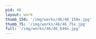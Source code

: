 ```yaml
---
pid: 46
layout: work
thumb_150: '/img/works/46/46_150x.jpg'
thumb_75: '/img/works/46/46_75x.jpg'
full: '/img/works/46/46_640x.jpg'
---
```

